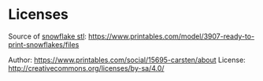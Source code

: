 # Licenses
Source of [snowflake stl](stl/flakeflake_012.stl):
https://www.printables.com/model/3907-ready-to-print-snowflakes/files

Author: https://www.printables.com/social/15695-carsten/about
License: http://creativecommons.org/licenses/by-sa/4.0/
